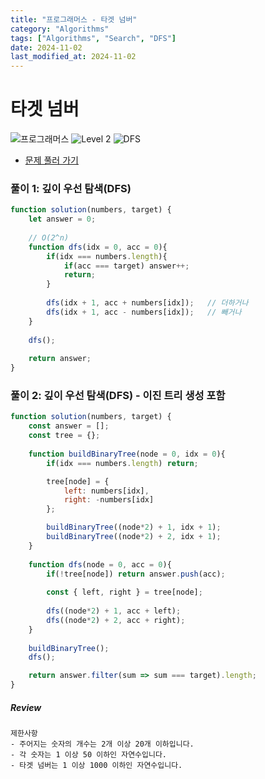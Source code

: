 ```yaml
---
title: "프로그래머스 - 타겟 넘버"
category: "Algorithms"
tags: ["Algorithms", "Search", "DFS"]
date: 2024-11-02
last_modified_at: 2024-11-02
---
```


# 타겟 넘버

<img src="https://img.shields.io/badge/-프로그래머스-1e2a3c" alt="프로그래머스"/> <img src="https://img.shields.io/badge/-Level 2-green" alt="Level 2"/> <img src="https://img.shields.io/badge/-DFS-crimson" alt="DFS"/> 

- [문제 풀러 가기](https://school.programmers.co.kr/learn/courses/30/lessons/43165)

### 풀이 1: 깊이 우선 탐색(DFS)

```js
function solution(numbers, target) {
    let answer = 0;
    
    // O(2^n)
    function dfs(idx = 0, acc = 0){
        if(idx === numbers.length){
            if(acc === target) answer++;
            return; 
        }
        
        dfs(idx + 1, acc + numbers[idx]);   // 더하거나
        dfs(idx + 1, acc - numbers[idx]);   // 빼거나 
    }
    
    dfs();
    
    return answer;
}
```

### 풀이 2: 깊이 우선 탐색(DFS) - 이진 트리 생성 포함

```js
function solution(numbers, target) {
    const answer = [];
    const tree = {};
    
    function buildBinaryTree(node = 0, idx = 0){
        if(idx === numbers.length) return;

        tree[node] = {
            left: numbers[idx],    
            right: -numbers[idx]   
        };

        buildBinaryTree((node*2) + 1, idx + 1);   
        buildBinaryTree((node*2) + 2, idx + 1);   
    }
    
    function dfs(node = 0, acc = 0){
        if(!tree[node]) return answer.push(acc);
        
        const { left, right } = tree[node];
        
        dfs((node*2) + 1, acc + left);  
        dfs((node*2) + 2, acc + right);   
    }
    
    buildBinaryTree();
    dfs();

    return answer.filter(sum => sum === target).length;
}
```

##### Review 

```
제한사항
- 주어지는 숫자의 개수는 2개 이상 20개 이하입니다.
- 각 숫자는 1 이상 50 이하인 자연수입니다.
- 타겟 넘버는 1 이상 1000 이하인 자연수입니다.
```
